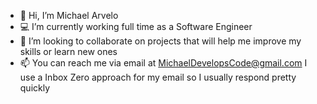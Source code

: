 - 👋 Hi, I’m Michael Arvelo
- 💻 I’m currently working full time as a Software Engineer
- 🔭 I’m looking to collaborate on projects that will help me improve my skills or learn new ones
- 📫 You can reach me via email at MichaelDevelopsCode@gmail.com I use a Inbox Zero approach for my email so I usually respond pretty quickly
